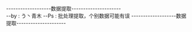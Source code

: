 -------------------数据提取---------------------	
--by : う丶青木
--Ps : 批处理提取，个别数据可能有误
-------------------数据提取---------------------	

